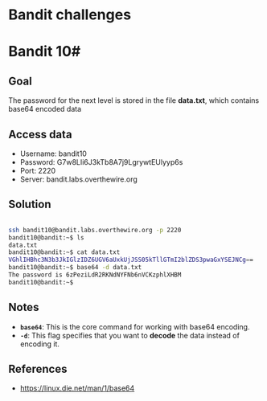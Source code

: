
# Bandit challenges
# Bandit 10#

## Goal

The password for the next level is stored in the file **data.txt**, which contains base64 encoded data
## Access data

+ Username: bandit10
+ Password: G7w8LIi6J3kTb8A7j9LgrywtEUlyyp6s
+ Port: 2220
+ Server: bandit.labs.overthewire.org
## Solution

```bash

ssh bandit10@bandit.labs.overthewire.org -p 2220
bandit10@bandit:~$ ls
data.txt
bandit10@bandit:~$ cat data.txt
VGhlIHBhc3N3b3JkIGlzIDZ6UGV6aUxkUjJSS05kTllGTmI2blZDS3pwaGxYSEJNCg==
bandit10@bandit:~$ base64 -d data.txt
The password is 6zPeziLdR2RKNdNYFNb6nVCKzphlXHBM
bandit10@bandit:~$
````

## Notes
- **`base64`**: This is the core command for working with base64 encoding.
- **`-d`**: This flag specifies that you want to **decode** the data instead of encoding it.
## References
+ https://linux.die.net/man/1/base64